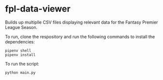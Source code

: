 # fpl-data-viewer

Builds up multiplle CSV files displaying relevant data for the Fantasy Premier League Season.

To run, clone the respository and run the following commands to install the dependencies:
 ```
 pipenv shell
 pipenv install
 ```

To run the script:
 ```
 python main.py
 ```
